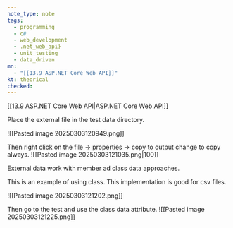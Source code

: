 ```yaml
---
note_type: note
tags:
  - programming
  - c#
  - web_development
  - .net_web_api}
  - unit_testing
  - data_driven
mn:
  - "[[13.9 ASP.NET Core Web API]]"
kt: theorical
checked:
---
```

[[13.9 ASP.NET Core Web API|ASP.NET Core Web API]]

Place the external file in the test data directory.

![[Pasted image 20250303120949.png]]

Then right click on the file -> properties -> copy to output change to copy always. ![[Pasted image 20250303121035.png|100]]

External data work with member ad class data approaches.

This is an example of using class. This implementation is good for csv files.

![[Pasted image 20250303121202.png]]

Then go to the test and use the class data attribute.
![[Pasted image 20250303121225.png]]

